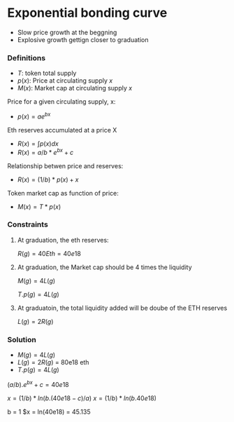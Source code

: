 # Exponential bonding curve

- Slow price growth at the beggning
- Explosive growth gettign closer to graduation


### Definitions

- $T$: token total supply
- $p(x)$: Price at circulating supply *x*
- $M(x)$: Market cap at circulating supply *x*




Price for a given circulating  supply, x:

- $p(x) = a e^{bx}$
  
Eth reserves accumulated at a price X

- $R(x) = \int{p(x)dx}$
- $R(x) = a/b * e^{bx} + c$ 

Relationship betwen price and reserves:

- $R(x) = (1 / b) * p(x) + x$

Token market cap as function of price:

- $M(x) = T * p(x)$


### Constraints
1. At graduation, the eth reserves:  
 
    $R(g) = 40 Eth = 40e18$

2. At graduation, the Market cap should be 4 times the liquidity

    $M(g) = 4 L(g)$

    $T . p(g) = 4 L(g)$

3. At graduatoin, the total liquidity added will be doube of the ETH reserves

    $L(g) = 2 R(g)$


### Solution

 - $M(g) = 4 L(g)$
 - $L(g) = 2 R(g)$ = 80e18 eth
 - $T . p(g) = 4 L(g)$







$(a/b) . e^{bx} + c = 40e18$


$x = (1/b) * ln(b . (40e18 - c) / a)$
$x = (1/b) * ln(b . 40e18)$

b = 1
$x = ln(40e18) = 45.135
